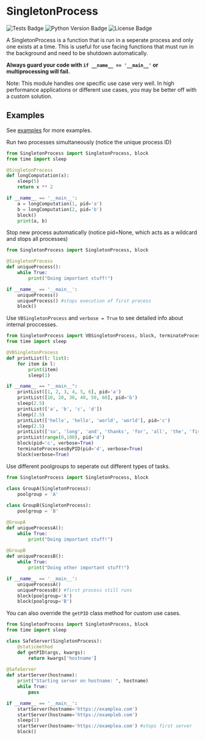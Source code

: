 # SingletonProcess

![Tests Badge](https://github.com/RobertJN64/SingletonProcess/actions/workflows/tests.yml/badge.svg)
![Python Version Badge](https://img.shields.io/pypi/pyversions/SingletonProcess)
![License Badge](https://img.shields.io/github/license/RobertJN64/SingletonProcess)

A SingletonProcess is a function that is run in a seperate process and
only one exists at a time. This is useful for use facing functions that must
run in the background and need to be shutdown automatically.

**Always guard your code with `if __name__ == '__main__'` or multiprocessing will fail.**

Note: This module handles one specific use case very well.
In high performance applications or different use cases,
you may be better off with a custom
solution.

## Examples

See [examples](/SingletonProcess/examples) for more examples.

Run two processes simultaneously (notice the unique process ID)

```python
from SingletonProcess import SingletonProcess, block
from time import sleep

@SingletonProcess
def longComputation(x):
    sleep(5)
    return x ** 2

if __name__ == '__main__':
    a = longComputation(1, pid='a')
    b = longComputation(2, pid='b')
    block()
    print(a, b)
```

Stop new process automatically (notice pid=None, which acts as a wildcard
and stops all processes)

```python
from SingletonProcess import SingletonProcess, block

@SingletonProcess
def uniqueProcess():
    while True:
        print("Doing important stuff!")

if __name__ == '__main__':
    uniqueProcess()
    uniqueProcess() #stops execution of first process
    block()
```

Use ```VBSingletonProcess``` and ```verbose = True``` to see
detailed info about internal proccesses.

```python
from SingletonProcess import VBSingletonProcess, block, terminateProcessesByPID
from time import sleep

@VBSingletonProcess
def printList(l: list):
    for item in l:
        print(item)
        sleep(1)

if __name__ == "__main__":
    printList([1, 2, 3, 4, 5, 6], pid='a')
    printList([10, 20, 30, 40, 50, 60], pid='b')
    sleep(2.5)
    printList(['a', 'b', 'c', 'd'])
    sleep(2.5)
    printList(['hello', 'hello', 'world', 'world'], pid='c')
    sleep(2.5)
    printList(['so', 'long', 'and', 'thanks', 'for', 'all', 'the', 'fish'], pid='c')
    printList(range(0,100), pid='d')
    block(pid='c', verbose=True)
    terminateProcessesByPID(pid='d', verbose=True)
    block(verbose=True)
```

Use different poolgroups to seperate out different types of tasks.

```python
from SingletonProcess import SingletonProcess, block

class GroupA(SingletonProcess):
    poolgroup = 'A'
    
class GroupB(SingletonProcess):
    poolgroup = 'B'

@GroupA
def uniqueProcessA():
    while True:
        print("Doing important stuff!")
        
@GroupB
def uniqueProcessB():
    while True:
        print("Doing other important stuff!")

if __name__ == '__main__':
    uniqueProcessA()
    uniqueProcessB() #first process still runs
    block(poolgroup='A')
    block(poolgroup='B')
```

You can also override the `getPID` class method for custom use cases.
```python
from SingletonProcess import SingletonProcess, block
from time import sleep

class SafeServer(SingletonProcess):
    @staticmethod
    def getPID(args, kwargs):
        return kwargs['hostname']
    
@SafeServer
def startServer(hostname):
    print("Starting server on hostname: ", hostname)
    while True:
        pass

if __name__ == '__main__':
    startServer(hostname='https://examplea.com')
    startServer(hostname='https://exampleb.com')
    sleep(1)
    startServer(hostname='https://examplea.com') #stops first server
    block()
```
